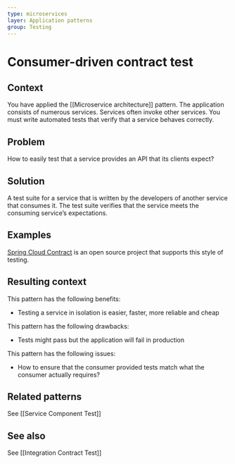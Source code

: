 ```yaml
---
type: microservices
layer: Application patterns
group: Testing
---
```

# Consumer-driven contract test

## Context

You have applied the [[Microservice architecture]] pattern. The application consists of numerous services. Services often invoke other services. You must write automated tests that verify that a service behaves correctly.

## Problem

How to easily test that a service provides an API that its clients expect?

## Solution

A test suite for a service that is written by the developers of another service that consumes it. The test suite verifies that the service meets the consuming service’s expectations.

## Examples

[Spring Cloud Contract](https://cloud.spring.io/spring-cloud-contract/) is an open source project that supports this style of testing.

## Resulting context

This pattern has the following benefits:
- Testing a service in isolation is easier, faster, more reliable and cheap

This pattern has the following drawbacks:
- Tests might pass but the application will fail in production

This pattern has the following issues:
- How to ensure that the consumer provided tests match what the consumer actually requires?

## Related patterns

See [[Service Component Test]]

## See also

See [[Integration Contract Test]]